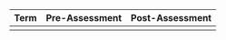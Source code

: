 | Term | Pre-Assessment | Post-Assessment |
| ---- | -------------- | --------------- |
|      |                |                 |
